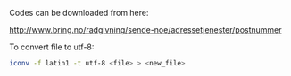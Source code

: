 Codes can be downloaded from here:

http://www.bring.no/radgivning/sende-noe/adressetjenester/postnummer

To convert file to utf-8:

  ```sh
  iconv -f latin1 -t utf-8 <file> > <new_file>
  ```
